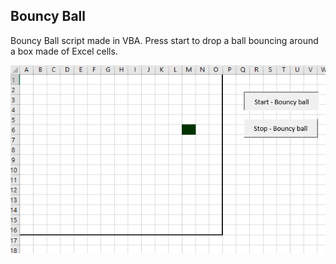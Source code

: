 ## Bouncy Ball 

Bouncy Ball script made in VBA. Press start to drop a ball bouncing around a box made of Excel cells.

![Bouncy_Ball.png](resources/images/Bouncy_Ball.png)


